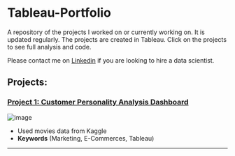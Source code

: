 # Tableau-Portfolio

 
A repository of the projects I worked on or currently working on. It is updated regularly. The projects are created in Tableau. Click on the projects to see full analysis and code.

Please contact me on [Linkedin](https://www.linkedin.com/in/mostafafakhra) if you are looking to hire a data scientist.
 
## Projects:

###  [Project 1: Customer Personality Analysis Dashboard](https://github.com/mostafafakhra/Tableau-Portfolio-/blob/main/Project%201%20-%20Customer%20Personality%20Analysis%20Dashboard/Customer%20Personality%20Analysis%20Dashboard.png)
![image](https://github.com/mostafafakhra/Tableau-Portfolio-/blob/main/Project%201%20-%20Customer%20Personality%20Analysis%20Dashboard/Customer%20Personality%20Analysis%20Dashboard.png)
* Used movies data from Kaggle
* **Keywords** (Marketing, E-Commerces, Tableau)

---

